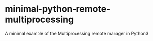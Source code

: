 # minimal-python-remote-multiprocessing
A minimal example of the Multiprocessing remote manager in Python3
